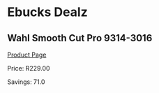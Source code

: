 
# Ebucks Dealz
## Wahl Smooth Cut Pro 9314-3016
[Product Page](https://www.ebucks.com/web/shop/productSelected.do?prodId=1191184350&catId=375509364)

Price: R229.00

Savings: 71.0


	